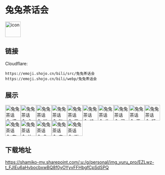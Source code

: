 # 兔兔茶话会
<img src="https://emoji.shojo.cn/bili/src/兔兔茶话会/icon.png" width="50" height="50" alt="icon">

## 链接
Cloudflare:
```
https://emoji.shojo.cn/bili/src/兔兔茶话会
https://emoji.shojo.cn/bili/webp/兔兔茶话会
```
## 展示
<img src="https://emoji.shojo.cn/bili/src/兔兔茶话会/兔兔茶话会-摸鱼.png" width="50" height="50" alt="兔兔茶话会-摸鱼"><img src="https://emoji.shojo.cn/bili/src/兔兔茶话会/兔兔茶话会-心平气和.png" width="50" height="50" alt="兔兔茶话会-心平气和"><img src="https://emoji.shojo.cn/bili/src/兔兔茶话会/兔兔茶话会-送fafa.png" width="50" height="50" alt="兔兔茶话会-送fafa"><img src="https://emoji.shojo.cn/bili/src/兔兔茶话会/兔兔茶话会-趴.png" width="50" height="50" alt="兔兔茶话会-趴"><img src="https://emoji.shojo.cn/bili/src/兔兔茶话会/兔兔茶话会-累了.png" width="50" height="50" alt="兔兔茶话会-累了"><img src="https://emoji.shojo.cn/bili/src/兔兔茶话会/兔兔茶话会-呜呜呜.png" width="50" height="50" alt="兔兔茶话会-呜呜呜"><img src="https://emoji.shojo.cn/bili/src/兔兔茶话会/兔兔茶话会-收到.png" width="50" height="50" alt="兔兔茶话会-收到"><img src="https://emoji.shojo.cn/bili/src/兔兔茶话会/兔兔茶话会-买奶茶.png" width="50" height="50" alt="兔兔茶话会-买奶茶"><img src="https://emoji.shojo.cn/bili/src/兔兔茶话会/兔兔茶话会-干饭兔兔.png" width="50" height="50" alt="兔兔茶话会-干饭兔兔"><img src="https://emoji.shojo.cn/bili/src/兔兔茶话会/兔兔茶话会-嘻.png" width="50" height="50" alt="兔兔茶话会-嘻"><img src="https://emoji.shojo.cn/bili/src/兔兔茶话会/兔兔茶话会-在吗.png" width="50" height="50" alt="兔兔茶话会-在吗"><img src="https://emoji.shojo.cn/bili/src/兔兔茶话会/兔兔茶话会-让我看看.png" width="50" height="50" alt="兔兔茶话会-让我看看"><img src="https://emoji.shojo.cn/bili/src/兔兔茶话会/兔兔茶话会-兔兔请客.png" width="50" height="50" alt="兔兔茶话会-兔兔请客"><img src="https://emoji.shojo.cn/bili/src/兔兔茶话会/兔兔茶话会-来喽.png" width="50" height="50" alt="兔兔茶话会-来喽"><img src="https://emoji.shojo.cn/bili/src/兔兔茶话会/兔兔茶话会-谢谢.png" width="50" height="50" alt="兔兔茶话会-谢谢">

## 下载地址

https://shamiko-my.sharepoint.com/:u:/g/personal/img_yuru_pro/EZLwz-t_FJlEu6aHvbocbxwBQ8f0yOYyvFFHbgfCpSdSPQ